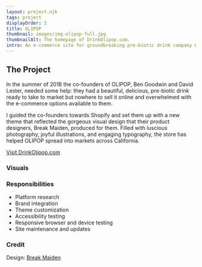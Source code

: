 ```yaml
---
layout: project.njk
tags: project
displayOrder: 2
title: OLIPOP
thumbnail: images/img-olipop-full.jpg
thumbnailAlt: The homepage of DrinkOlipop.com.
intro: An e-commerce site for groundbreaking pre-biotic drink company OLIPOP built around their fresh new brand.
---
```


## The Project

In the summer of 2018 the co-founders of OLIPOP, Ben Goodwin and David Lester, needed some help: they had a beautiful, delicious, pre-biotic drink ready to take to market but nowhere to sell it online and overwhelmed with the e-commerce options available to them.

I guided the co-founders towards Shopify and set them up with a new theme that reflected the gorgeous visual design that their product designers, Break Maiden, produced for them. Filled with luscious photography, joyful illustrations, and engaging typography, the store has helped OLIPOP spread into markets across California.

[Visit DrinkOlipop.com](https://drinkolipop.com/)

### Visuals

### Responsibilities

- Platform research
- Brand integration
- Theme customization
- Accessibility testing
- Responsive browser and device testing
- Site maintenance and updates

### Credit

Design: [Break Maiden](https://www.breakmaiden.co/olipop)
